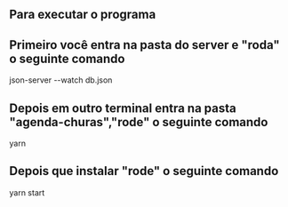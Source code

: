 ## Para executar o programa
## Primeiro você entra na pasta do server e "roda" o seguinte comando

json-server --watch db.json

## Depois em outro terminal entra na pasta "agenda-churas","rode" o seguinte comando

yarn

## Depois que instalar "rode" o seguinte comando

yarn start